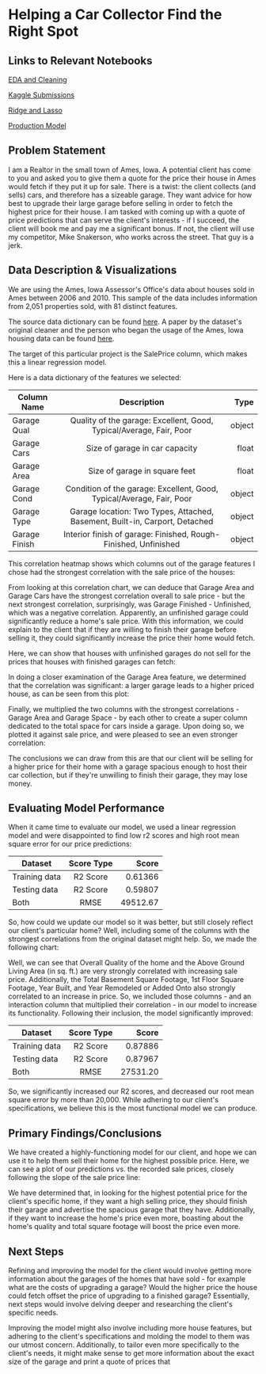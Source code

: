 # Helping a Car Collector Find the Right Spot

## Links to Relevant Notebooks

[EDA and Cleaning](../Deliverables/Notebooks/01_eda_and_cleaning.ipynb)

[Kaggle Submissions](../Deliverables/Notebooks/02_making_submissions.ipynb)

[Ridge and Lasso](../Deliverables/Notebooks/03_ridge_lasso.ipynb)

[Production Model](../Deliverables/Notebooks/04_production_model.ipynb)

## Problem Statement

I am a Realtor in the small town of Ames, Iowa. A potential client has come to you and asked you to give them a quote for the price their house in Ames would fetch if they put it up for sale. There is a twist: the client collects (and sells) cars, and therefore has a sizeable garage. They want advice for how best to upgrade their large garage before selling in order to fetch the highest price for their house. I am tasked with coming up with a quote of price predictions that can serve the client's interests - if I succeed, the client will book me and pay me a significant bonus. If not, the client will use my competitor, Mike Snakerson, who works across the street. That guy is a jerk.

## Data Description & Visualizations

We are using the Ames, Iowa Assessor's Office's data about houses sold in Ames between 2006 and 2010. This sample of the data includes information from 2,051 properties sold, with 81 distinct features.

The source data dictionary can be found [here](http://jse.amstat.org/v19n3/decock/DataDocumentation.txt). A paper by the dataset's original cleaner and the person who began the usage of the Ames, Iowa housing data can be found [here](http://jse.amstat.org/v19n3/decock.pdf).

The target of this particular project is the SalePrice column, which makes this a linear regression model.

Here is a data dictionary of the features we selected:

| Column Name   | Description                    | Type  |
| ------------- |:------------------------------:| -----:|
| Garage Qual   | Quality of the garage: Excellent, Good, Typical/Average, Fair, Poor  | object |
| Garage Cars   | Size of garage in car capacity |   float |
| Garage Area   | Size of garage in square feet  |   float |
| Garage Cond   | Condition of the garage: Excellent, Good, Typical/Average, Fair, Poor  | object |
| Garage Type   | Garage location: Two Types, Attached, Basement, Built-in, Carport, Detached  | object |
| Garage Finish  | Interior finish of garage: Finished, Rough-Finished, Unfinished  | object |


This correlation heatmap shows which columns out of the garage features I chose had the strongest correlation with the sale price of the houses:

[plot]: ../Deliverables/Images/garage_corr.png "Garage Correlations"

From looking at this correlation chart, we can deduce that Garage Area and Garage Cars have the strongest correlation overall to sale price - but the next strongest correlation, surprisingly, was Garage Finished - Unfinished, which was a negative correlation. Apparently, an unfinished garage could significantly reduce a home's sale price. With this information, we could explain to the client that if they are willing to finish their garage before selling it, they could significantly increase the price their home would fetch.

Here, we can show that houses with unfinished garages do not sell for the prices that houses with finished garages can fetch:

[plot]: ../Deliverables/Images/unfinished_price.png "Garage Finish vs. price"

In doing a closer examination of the Garage Area feature, we determined that the correlation was significant: a larger garage leads to a higher priced house, as can be seen from this plot:

[plot]: ../Deliverables/Images/area_price.png "Garage Area vs. Sale Price"

Finally, we multiplied the two columns with the strongest correlations - Garage Area and Garage Space - by each other to create a super column dedicated to the total space for cars inside a garage. Upon doing so, we plotted it against sale price, and were pleased to see an even stronger correlation:

[plot]: ../Deliverables/Images/space_price.png "Garage Space vs. Sale Price"

The conclusions we can draw from this are that our client will be selling for a higher price for their home with a garage spacious enough to host their car collection, but if they're unwilling to finish their garage, they may lose money.

## Evaluating Model Performance

When it came time to evaluate our model, we used a linear regression model and were disappointed to find low r2 scores and high root mean square error for our price predictions:

| Dataset        | Score Type   | Score  |
| ------------- |:-------------:| -----:|
| Training data | R2 Score | 0.61366 |
| Testing data  | R2 Score | 0.59807 |
| Both | RMSE | 49512.67 |

So, how could we update our model so it was better, but still closely reflect our client's particular home? Well, including some of the columns with the strongest correlations from the original dataset might help. So, we made the following chart:

[plot]: ../Deliverables/Images/numeric_corrs.png "Numeric columns vs. Sale Price"

Well, we can see that Overall Quality of the home and the Above Ground Living Area (in sq. ft.) are very strongly correlated with increasing sale price. Additionally, the Total Basement Square Footage, 1st Floor Square Footage, Year Built, and Year Remodeled or Added Onto also strongly correlated to an increase in price. So, we included those columns - and an interaction column that multiplied their correlation - in our model to increase its functionality. Following their inclusion, the model significantly improved:

| Dataset        | Score Type   | Score  |
| ------------- |:-------------:| -----:|
| Training data | R2 Score | 0.87886 |
| Testing data  | R2 Score | 0.87967 |
| Both | RMSE | 27531.20 |

So, we significantly increased our R2 scores, and decreased our root mean square error by more than 20,000. While adhering to our client's specifications, we believe this is the most functional model we can produce.

## Primary Findings/Conclusions

We have created a highly-functioning model for our client, and hope we can use it to help them sell their home for the highest possible price. Here, we can see a plot of our predictions vs. the recorded sale prices, closely following the slope of the sale price line:

[plot]: preds.png "Predictions vs. Reality"

We have determined that, in looking for the highest potential price for the client's specific home, if they want a high selling price, they should finish their garage and advertise the spacious garage that they have. Additionally, if they want to increase the home's price even more, boasting about the home's quality and total square footage will boost the price even more.

## Next Steps

Refining and improving the model for the client would involve getting more information about the garages of the homes that have sold - for example what are the costs of upgrading a garage? Would the higher price the house could fetch offset the price of upgrading to a finished garage? Essentially, next steps would involve delving deeper and researching the client's specific needs.

Improving the model might also involve including more house features, but adhering to the client's specifications and molding the model to them was our utmost concern. Additionally, to tailor even more specifically to the client's needs, it might make sense to get more information about the exact size of the garage and print a quote of prices that 

